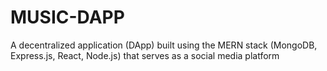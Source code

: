 # MUSIC-DAPP
A decentralized application (DApp) built using the MERN stack (MongoDB, Express.js, React, Node.js) that serves as a social media platform
